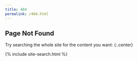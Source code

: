 ```yaml
---
title: 404
permalink: /404.html
---
```


## <i class="fas fa-heart-broken"></i>Page Not Found

Try searching the whole site for the content you want:
{:.center}

{% include site-search.html %}
